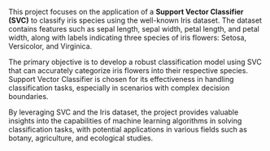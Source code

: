 This project focuses on the application of a **Support Vector Classifier (SVC)** to classify iris species using the well-known Iris dataset. The dataset contains features such as sepal length, sepal width, petal length, and petal width, along with labels indicating three species of iris flowers: Setosa, Versicolor, and Virginica.

The primary objective is to develop a robust classification model using SVC that can accurately categorize iris flowers into their respective species. Support Vector Classifier is chosen for its effectiveness in handling classification tasks, especially in scenarios with complex decision boundaries.

By leveraging SVC and the Iris dataset, the project provides valuable insights into the capabilities of machine learning algorithms in solving classification tasks, with potential applications in various fields such as botany, agriculture, and ecological studies.
